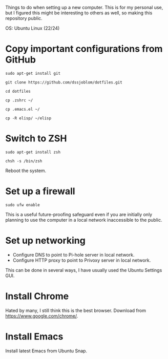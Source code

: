 Things to do when setting up a new computer. This is for my personal
use, but I figured this might be interesting to others as well, so
making this repository public.

OS: Ubuntu Linux (22/24)

# Copy important configurations from GitHub

`sudo apt-get install git`

`git clone https://github.com/dssjoblom/dotfiles.git`

`cd dotfiles`

`cp .zshrc ~/`

`cp .emacs.el ~/`

`cp -R elisp/ ~/elisp`

# Switch to ZSH

`sudo apt-get install zsh`

`chsh -s /bin/zsh`

Reboot the system.

# Set up a firewall

`sudo ufw enable`

This is a useful future-proofing safeguard even if you are initially
only planning to use the computer in a local network inaccessible to
the public.

# Set up networking

 * Configure DNS to point to Pi-hole server in local network.
 * Configure HTTP proxy to point to Privoxy server in local network.

This can be done in several ways, I have usually used the Ubuntu
Settings GUI.

# Install Chrome

Hated by many, I still think this is the best browser. Download from
<https://www.google.com/chrome/>.

# Install Emacs

Install latest Emacs from Ubuntu Snap.
